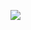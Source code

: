 <img src="https://github-readme-stats.vercel.app/api?username=FaanJeoi&show_icons=true&count_private=true" /><!--<img src="https://github-readme-stats.vercel.app/api/top-langs/?username=FaanJeoi&layout=compact&langs_count=10" />-->
<!--
**Fa2Ru1/Fa2Ru1** is a ✨ _special_ ✨ repository because its `README.md` (this file) appears on your GitHub profile.

Here are some ideas to get you started:

- 🔭 I’m currently working on ...
- 🌱 I’m currently learning ...
- 👯 I’m looking to collaborate on ...
- 🤔 I’m looking for help with ...
- 💬 Ask me about ...
- 📫 How to reach me: ...
- 😄 Pronouns: ...
- ⚡ Fun fact: ...
-->
